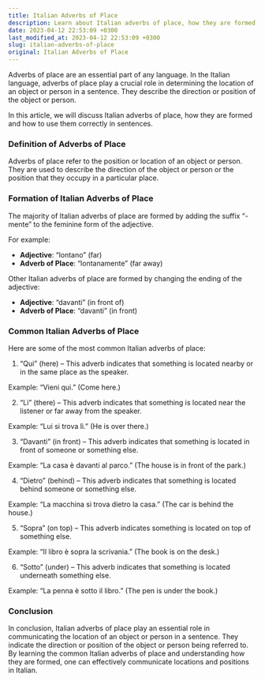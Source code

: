 ```yaml
---
title: Italian Adverbs of Place
description: Learn about Italian adverbs of place, how they are formed, and how to use them correctly in sentences.
date: 2023-04-12 22:53:09 +0300
last_modified_at: 2023-04-12 22:53:09 +0300
slug: italian-adverbs-of-place
original: Italian Adverbs of Place
---
```

Adverbs of place are an essential part of any language. In the Italian language, adverbs of place play a crucial role in determining the location of an object or person in a sentence. They describe the direction or position of the object or person.

In this article, we will discuss Italian adverbs of place, how they are formed and how to use them correctly in sentences.

### Definition of Adverbs of Place 

Adverbs of place refer to the position or location of an object or person. They are used to describe the direction of the object or person or the position that they occupy in a particular place.

### Formation of Italian Adverbs of Place 

The majority of Italian adverbs of place are formed by adding the suffix “-mente” to the feminine form of the adjective. 

For example:

- **Adjective**: “lontano” (far)
- **Adverb of Place**: “lontanamente” (far away)

Other Italian adverbs of place are formed by changing the ending of the adjective:

- **Adjective**: “davanti” (in front of)
- **Adverb of Place**: “davanti” (in front)

### Common Italian Adverbs of Place 

Here are some of the most common Italian adverbs of place:

1. “Qui” (here) – This adverb indicates that something is located nearby or in the same place as the speaker.

Example: “Vieni qui.” (Come here.)

2. “Lì” (there) – This adverb indicates that something is located near the listener or far away from the speaker.

Example: “Lui si trova lì.” (He is over there.)

3. “Davanti” (in front) – This adverb indicates that something is located in front of someone or something else.

Example: “La casa è davanti al parco.” (The house is in front of the park.)

4. “Dietro” (behind) – This adverb indicates that something is located behind someone or something else.

Example: “La macchina si trova dietro la casa.” (The car is behind the house.)

5. “Sopra” (on top) – This adverb indicates something is located on top of something else.

Example: “Il libro è sopra la scrivania.” (The book is on the desk.)

6. “Sotto” (under) – This adverb indicates that something is located underneath something else.

Example: “La penna è sotto il libro.” (The pen is under the book.)

### Conclusion 

In conclusion, Italian adverbs of place play an essential role in communicating the location of an object or person in a sentence. They indicate the direction or position of the object or person being referred to. By learning the common Italian adverbs of place and understanding how they are formed, one can effectively communicate locations and positions in Italian.